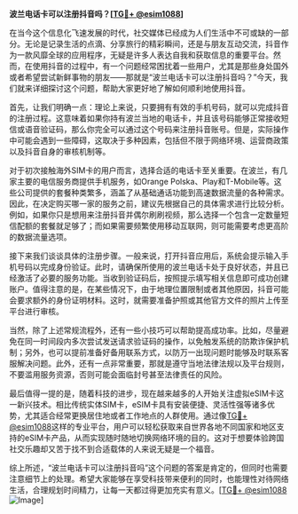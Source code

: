 **波兰电话卡可以注册抖音吗？[[TG💪+ @esim1088](https://t.me/s/esim1088)]**

在当今这个信息化飞速发展的时代，社交媒体已经成为人们生活中不可或缺的一部分。无论是记录生活的点滴、分享旅行的精彩瞬间，还是与朋友互动交流，抖音作为一款风靡全球的应用程序，无疑是许多人表达自我和获取信息的重要平台。然而，在使用抖音的过程中，有一个问题经常困扰着一些用户，尤其是那些身处国外或者希望尝试新鲜事物的朋友——那就是“波兰电话卡可以注册抖音吗？”今天，我们就来详细探讨这个问题，帮助大家更好地了解如何顺利地使用抖音。

首先，让我们明确一点：理论上来说，只要拥有有效的手机号码，就可以完成抖音的注册过程。这意味着如果你持有波兰当地的电话卡，并且该号码能够正常接收短信或语音验证码，那么你完全可以通过这个号码来注册抖音账号。但是，实际操作中可能会遇到一些障碍，这取决于多种因素，包括但不限于网络环境、运营商政策以及抖音自身的审核机制等。

对于初次接触海外SIM卡的用户而言，选择合适的电话卡至关重要。在波兰，有几家主要的电信服务商提供手机服务，如Orange Polska、Play和T-Mobile等。这些公司提供的套餐种类繁多，涵盖了从基础通话功能到高速数据流量的各种需求。因此，在决定购买哪一家的服务之前，建议先根据自己的具体需求进行比较分析。例如，如果你只是想用来注册抖音并偶尔刷刷视频，那么选择一个包含一定数量短信配额的套餐就足够了；而如果需要频繁使用移动互联网，则可能需要考虑更高阶的数据流量选项。

接下来我们谈谈具体的注册步骤。一般来说，打开抖音应用后，系统会提示输入手机号码以完成身份验证。此时，请确保所使用的波兰电话卡处于良好状态，并且已经激活了必要的服务功能。当收到验证码后，按照提示填写相关信息即可成功创建账户。值得注意的是，在某些情况下，由于地理位置限制或者其他原因，抖音可能会要求额外的身份证明材料。这时，就需要准备护照或其他官方文件的照片上传至平台进行审核。

当然，除了上述常规流程外，还有一些小技巧可以帮助提高成功率。比如，尽量避免在同一时间段内多次尝试发送请求验证码的操作，以免触发系统的防欺诈保护机制；另外，也可以提前准备好备用联系方式，以防万一出现问题时能够及时联系客服解决问题。此外，还有一点非常重要，那就是遵守当地法律法规以及平台规则，不要滥用服务资源，否则可能会面临封号甚至法律责任的风险。

最后值得一提的是，随着科技的进步，现在越来越多的人开始关注虚拟eSIM卡这一新兴技术。相比传统实体SIM卡，eSIM卡具有安装便捷、灵活性强等诸多优势，尤其适合经常更换居住地或者工作地点的人群使用。通过像[TG💪+ @esim1088](https://t.me/s/esim1088)这样的专业平台，用户可以轻松获取来自世界各地不同国家和地区支持的eSIM卡产品，从而实现随时随地切换网络环境的目的。这对于想要体验跨国社交乐趣却又苦于找不到合适载体的人来说无疑是一个福音。

综上所述，“波兰电话卡可以注册抖音吗”这个问题的答案是肯定的，但同时也需要注意细节上的处理。希望大家能够在享受科技带来便利的同时，也能理性对待网络生活，合理规划时间精力，让每一天都过得更加充实有意义。[[TG💪+ @esim1088](https://t.me/s/esim1088) ![Image](https://i.postimg.cc/4NQfJmqS/Snipaste-2025-05-13-00-14-12.png)]